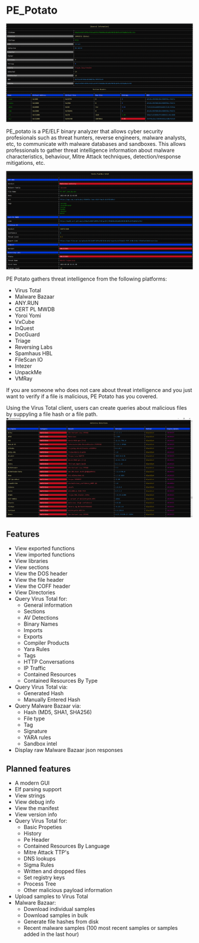 # PE_Potato

![ pe1 ](/assets/1.png)

PE_potato is a PE/ELF binary analyzer that allows cyber security profesionals such as threat hunters, reverse engineers, malware analysts, etc, to communicate with malware databases and sandboxes. This allows professionals to gather threat intelligence information about malware characteristics, behaviour, Mitre Attack techniques, detection/response mitigations, etc.

![pe2](/assets/3.png)

PE Potato gathers threat intelligence from the following platforms:
- Virus Total
- Malware Bazaar
- ANY.RUN
- CERT PL MWDB
- Yoroi Yomi
- VxCube
- InQuest
- DocGuard
- Triage
- Reversing Labs
- Spamhaus HBL
- FileScan IO
- Intezer
- UnpackMe
- VMRay

If you are someone who does not care about threat intelligence and you just want to verify if a file is malicious, PE Potato has you covered.

Using the Virus Total client, users can create queries about malicious files by suppyling a file hash or a file path.
![pe3](assets/2.png)



## Features
- View exported functions
- View imported functions
- View libraries
- View sections
- View the DOS header
- View the file header
- View the COFF header
- View Directories
- Query Virus Total for:
  - General information
  - Sections
  - AV Detections
  - Binary Names
  - Imports
  - Exports
  - Compiler Products
  - Yara Rules
  - Tags
  - HTTP Conversations
  - IP Traffic
  - Contained Resources
  - Contained Resources By Type
- Query Virus Total via:
  - Generated Hash
  - Manually Entered Hash
- Query Malware Bazaar via:
  - Hash (MD5, SHA1, SHA256)
  - File type
  - Tag
  - Signature
  - YARA rules
  - Sandbox intel
- Display raw Malware Bazaar json responses

## Planned features
- A modern GUI
- Elf parsing support
- View strings
- View debug info
- View the manifest
- View version info
- Query Virus Total for:
  - Basic Propeties
  - History
  - Pe Header
  - Contained Resources By Language
  - Mitre Attack TTP's
  - DNS lookups
  - Sigma Rules
  - Written and dropped files
  - Set registry keys
  - Process Tree
  - Other malicious payload information
- Upload samples to Virus Total
- Malware Bazaar:
  - Download individual samples
  - Download samples in bulk
  - Generate file hashes from disk
  - Recent malware samples (100 most recent samples or samples added in the last hour)